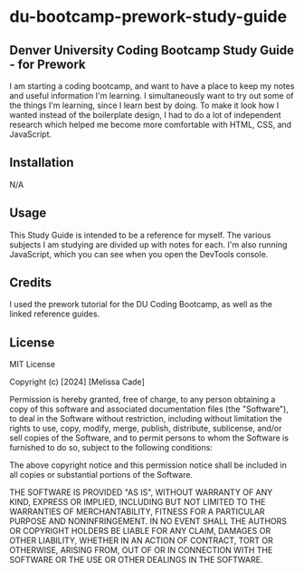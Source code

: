 # du-bootcamp-prework-study-guide
## Denver University Coding Bootcamp Study Guide - for Prework

I am starting a coding bootcamp, and want to have a place to keep my notes and useful information I'm learning. I simultaneously want to try out some of the things I'm learning, since I learn best by doing. To make it look how I wanted instead of the boilerplate design, I had to do a lot of independent research which helped me become more comfortable with HTML, CSS, and JavaScript.

## Installation

N/A

## Usage

This Study Guide is intended to be a reference for myself. The various subjects I am studying are divided up with notes for each. I'm also running JavaScript, which you can see when you open the DevTools console.

## Credits

I used the prework tutorial for the DU Coding Bootcamp, as well as the linked reference guides.

## License

MIT License

Copyright (c) [2024] [Melissa Cade]

Permission is hereby granted, free of charge, to any person obtaining a copy
of this software and associated documentation files (the "Software"), to deal
in the Software without restriction, including without limitation the rights
to use, copy, modify, merge, publish, distribute, sublicense, and/or sell
copies of the Software, and to permit persons to whom the Software is
furnished to do so, subject to the following conditions:

The above copyright notice and this permission notice shall be included in all
copies or substantial portions of the Software.

THE SOFTWARE IS PROVIDED "AS IS", WITHOUT WARRANTY OF ANY KIND, EXPRESS OR
IMPLIED, INCLUDING BUT NOT LIMITED TO THE WARRANTIES OF MERCHANTABILITY,
FITNESS FOR A PARTICULAR PURPOSE AND NONINFRINGEMENT. IN NO EVENT SHALL THE
AUTHORS OR COPYRIGHT HOLDERS BE LIABLE FOR ANY CLAIM, DAMAGES OR OTHER
LIABILITY, WHETHER IN AN ACTION OF CONTRACT, TORT OR OTHERWISE, ARISING FROM,
OUT OF OR IN CONNECTION WITH THE SOFTWARE OR THE USE OR OTHER DEALINGS IN THE
SOFTWARE.